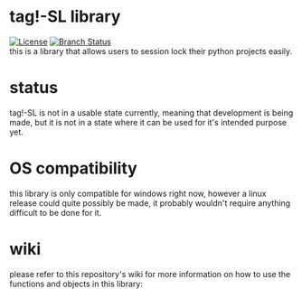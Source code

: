# tag!-SL library
[![License](https://img.shields.io/github/license/approachcircle/tag-SL)](https://github.com/approachcircle/tag-SL/blob/master/LICENSE)
[![Branch Status](https://img.shields.io/github/checks-status/approachcircle/tag-SL/master)](https://github.com/approachcircle/tag-SL/tree/master)<br>
this is a library that allows users to session lock their python projects easily.
# status
tag!-SL is not in a usable state currently, meaning that development is being made, but it is not in a state where it can be used for it's intended purpose yet.
# OS compatibility
this library is only compatible for windows right now, however a linux release could quite possibly be made, it probably wouldn't require anything difficult to be done for it.
# wiki
please refer to this repository's wiki for more information on how to use the functions and objects in this library:<br>
